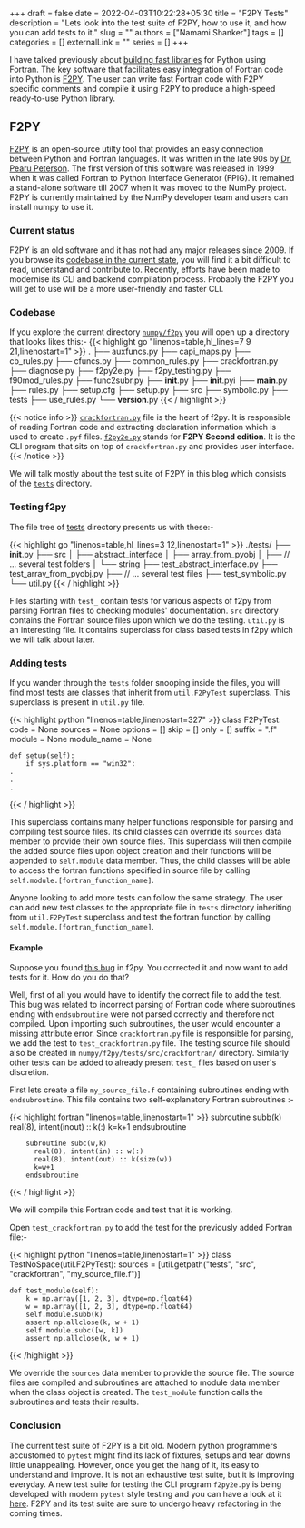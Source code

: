 +++ 
draft = false
date = 2022-04-03T10:22:28+05:30
title = "F2PY Tests"
description = "Lets look into the test suite of F2PY, how to use it, and how you can add tests to it."
slug = ""
authors = ["Namami Shanker"]
tags = []
categories = []
externalLink = ""
series = []
+++

I have talked previously about [building fast libraries](https://namamishanker.github.io/posts/scipy_fortran_f2py/) for Python using Fortran. The key software that facilitates easy integration of Fortran code into Python is [F2PY](https://numpy.org/doc/stable/f2py/). The user can write fast Fortran code with F2PY specific comments and compile it using F2PY to produce a high-speed ready-to-use Python library.

## F2PY

[F2PY](https://numpy.org/doc/stable/f2py/) is an open-source utilty tool that provides an easy connection between Python and Fortran languages. It was written in the late 90s by [Dr. Pearu Peterson](https://github.com/pearu). The first version of this software was released in 1999 when it was called Fortran to Python Interface Generator (FPIG). It remained a stand-alone software till 2007 when it was moved to the NumPy project. F2PY is currently maintained by the NumPy developer team and users can install numpy to use it.

### Current status

F2PY is an old software and it has not had any major releases since 2009. If you browse its [codebase in the current state](https://github.com/numpy/numpy/tree/eecd16210ffb487d4e862c71e86cc6f88f2e9aa2/numpy/f2py), you will find it a bit difficult to read, understand and contribute to. Recently, efforts have been made to modernise its CLI and backend compilation process. Probably the F2PY you will get to use will be a more user-friendly and faster CLI.

### Codebase

If you explore the current directory [`numpy/f2py`](https://github.com/numpy/numpy/tree/main/numpy/f2py) you will open up a directory that looks likes this:-
{{< highlight go "linenos=table,hl_lines=7 9 21,linenostart=1" >}}
.
├── auxfuncs.py
├── capi_maps.py
├── cb_rules.py
├── cfuncs.py
├── common_rules.py
├── crackfortran.py
├── diagnose.py
├── f2py2e.py
├── f2py_testing.py
├── f90mod_rules.py
├── func2subr.py
├── __init__.py
├── __init__.pyi
├── __main__.py
├── rules.py
├── setup.cfg
├── setup.py
├── src
├── symbolic.py
├── tests
├── use_rules.py
└── __version__.py
{{< / highlight >}}

{{< notice info >}} [`crackfortran.py`](https://github.com/numpy/numpy/blob/main/numpy/f2py/crackfortran.py) file is the heart of f2py. It is responsible of reading Fortran code and extracting declaration information which is used to create `.pyf` files. [`f2py2e.py`](https://github.com/numpy/numpy/blob/main/numpy/f2py/f2py2e.py) stands for **F2PY Second edition**. It is the CLI program that sits on top of `crackfortran.py` and provides user interface. {{< /notice >}}

We will talk mostly about the test suite of F2PY in this blog which consists of the [`tests`](https://github.com/numpy/numpy/tree/main/numpy/f2py/tests) directory. 

### Testing f2py

The file tree of [tests](https://github.com/numpy/numpy/tree/main/numpy/f2py/tests) directory presents us with these:-

{{< highlight go "linenos=table,hl_lines=3 12,linenostart=1" >}}
./tests/
├── __init__.py
├── src
│   ├── abstract_interface
│   ├── array_from_pyobj
│   ├── // ... several test folders
│   └── string
├── test_abstract_interface.py
├── test_array_from_pyobj.py
├── // ... several test files
├── test_symbolic.py
└── util.py
{{< / highlight >}}

Files starting with `test_` contain tests for various aspects of f2py from parsing Fortran files to checking modules' documentation. `src` directory contains the Fortran source files upon which we do the testing. `util.py` is an interesting file. It contains superclass for class based tests in f2py which we will talk about later.

### Adding tests

If you wander through the `tests` folder snooping inside the files, you will find most tests are classes that inherit from `util.F2PyTest` superclass. This superclass is present in `util.py` file. 

{{< highlight python "linenos=table,linenostart=327" >}}
class F2PyTest:
    code = None
    sources = None
    options = []
    skip = []
    only = []
    suffix = ".f"
    module = None
    module_name = None

    def setup(self):
        if sys.platform == "win32":
	.
	.
	.
{{< / highlight >}}

This superclass contains many helper functions responsible for parsing and compiling test source files. Its child classes can override its `sources` data member to provide their own source files. This superclass will then compile the added source files upon object creation and their functions will be appended to `self.module` data member. Thus, the child classes will be able to access the fortran functions specified in source file by calling `self.module.[fortran_function_name]`.

Anyone looking to add more tests can follow the same strategy. The user can add new test classes to the appropriate file in `tests` directory inheriting from `util.F2PyTest` superclass and test the fortran function by calling `self.module.[fortran_function_name]`.

#### Example

Suppose you found [this bug](https://github.com/numpy/numpy/issues/14625) in f2py. You corrected it and now want to add tests for it. How do you do that?  

Well, first of all you would have to identify the correct file to add the test. This bug was related to incorrect parsing of Fortran code where subroutines ending with `endsubroutine` were not parsed correctly and therefore not compiled. Upon importing such subroutines, the user would encounter a missing attribute error. Since `crackfortran.py` file is responsible for parsing, we add the test to `test_crackfortran.py` file. The testing source file should also be created in `numpy/f2py/tests/src/crackfortran/` directory. Similarly other tests can be added to already present `test_` files based on user's discretion.

First lets create a file `my_source_file.f` containing subroutines ending with `endsubroutine`. This file contains two self-explanatory Fortran subroutines :-

{{< highlight fortran "linenos=table,linenostart=1" >}}
        subroutine subb(k)
          real(8), intent(inout) :: k(:)
          k=k+1
        endsubroutine

        subroutine subc(w,k)
          real(8), intent(in) :: w(:)
          real(8), intent(out) :: k(size(w))
          k=w+1
        endsubroutine
{{< / highlight >}}

We will compile this Fortran code and test that it is working. 

Open `test_crackfortran.py` to add the test for the previously added Fortran file:-

{{< highlight python "linenos=table,linenostart=1" >}}
class TestNoSpace(util.F2PyTest):
    sources = [util.getpath("tests", "src", "crackfortran", "my_source_file.f")]

    def test_module(self):
        k = np.array([1, 2, 3], dtype=np.float64)
        w = np.array([1, 2, 3], dtype=np.float64)
        self.module.subb(k)
        assert np.allclose(k, w + 1)
        self.module.subc([w, k])
        assert np.allclose(k, w + 1)
{{< /highlight >}}

We override the `sources` data member to provide the source file. The source files are compiled and subroutines are attached to module data member when the class object is created. The `test_module` function calls the subroutines and tests their results.

### Conclusion

The current test suite of F2PY is a bit old. Modern python programmers accustomed to `pytest` might find its lack of fixtures, setups and tear downs little unappealing. However, once you get the hang of it, its easy to understand and improve. It is not an exhaustive test suite, but it is improving everyday. A new test suite for testing the CLI program `f2py2e.py` is being developed with modern `pytest` style testing and you can have a look at it [here](https://github.com/HaoZeke/numpy/blob/f2py2eTests/numpy/f2py/tests/test_f2py2e.py). F2PY and its test suite are sure to undergo heavy refactoring in the coming times.